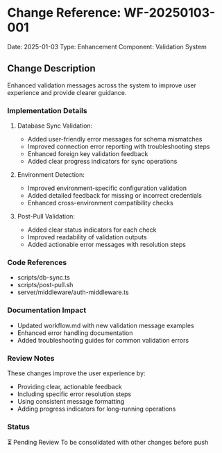 # Change Reference: WF-20250103-001
Date: 2025-01-03
Type: Enhancement
Component: Validation System

## Change Description
Enhanced validation messages across the system to improve user experience and provide clearer guidance.

### Implementation Details
1. Database Sync Validation:
   - Added user-friendly error messages for schema mismatches
   - Improved connection error reporting with troubleshooting steps
   - Enhanced foreign key validation feedback
   - Added clear progress indicators for sync operations

2. Environment Detection:
   - Improved environment-specific configuration validation
   - Added detailed feedback for missing or incorrect credentials
   - Enhanced cross-environment compatibility checks

3. Post-Pull Validation:
   - Added clear status indicators for each check
   - Improved readability of validation outputs
   - Added actionable error messages with resolution steps

### Code References
- scripts/db-sync.ts
- scripts/post-pull.sh
- server/middleware/auth-middleware.ts

### Documentation Impact
- Updated workflow.md with new validation message examples
- Enhanced error handling documentation
- Added troubleshooting guides for common validation errors

### Review Notes
These changes improve the user experience by:
- Providing clear, actionable feedback
- Including specific error resolution steps
- Using consistent message formatting
- Adding progress indicators for long-running operations

### Status
⏳ Pending Review
To be consolidated with other changes before push
